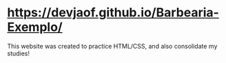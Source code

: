 # https://devjaof.github.io/Barbearia-Exemplo/
This website was created to practice HTML/CSS, and also consolidate my studies!
